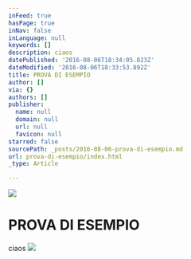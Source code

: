 ```yaml
---
inFeed: true
hasPage: true
inNav: false
inLanguage: null
keywords: []
description: ciaos
datePublished: '2016-08-06T18:34:05.823Z'
dateModified: '2016-08-06T18:33:53.892Z'
title: PROVA DI ESEMPIO
author: []
via: {}
authors: []
publisher:
  name: null
  domain: null
  url: null
  favicon: null
starred: false
sourcePath: _posts/2016-08-06-prova-di-esempio.md
url: prova-di-esempio/index.html
_type: Article

---
```

![](https://the-grid-user-content.s3-us-west-2.amazonaws.com/6dcdfcab-d04a-462d-8935-c54fc7beb02e.jpg)

# PROVA DI ESEMPIO

ciaos
![](https://the-grid-user-content.s3-us-west-2.amazonaws.com/95a4b9e7-077f-4766-9659-295b025b1c0e.png)